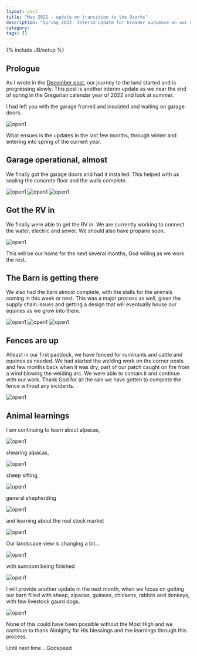 ```yaml
---
layout: post
title: "May 2022 - update on transition to the Ozarks"
description: "Spring 2022: Interim update for broader audience on our move to Ozarks from Galveston"
category: 
tags: []
---
```

{% include JB/setup %}

## Prologue
As I wrote in the [December post](https://mobileraj.github.io/2021/12/19/Dec-interim-update), our journey to the land started and is progressing slowly. This post is another interim update as we near the end of spring in the Gregorian calendar year of 2022 and look at summer.

I had left you with the garage framed and insulated and waiting on garage doors.

  <img src="https://brahminbeliever.com/plato-pics/IMG_3948.jpg" alt="open1">
 

What ensues is the updates in the last few months, through winter and entering into spring of the current year.
 
## Garage operational, almost
We finally got the garage doors and had it installed. This helped with us sealing the concrete floor and the walls complete.

<img src="https://brahminbeliever.com/plato-pics/Garage1.jpg" alt="open1">

<img src="https://brahminbeliever.com/plato-pics/Garage2.jpg" alt="open1">

<img src="https://brahminbeliever.com/plato-pics/Garage3.jpg" alt="open1">

## Got the RV in
We finally were able to get the RV in. We are currently working to connect the water, electric and sewer. We should also have propane soon.

 <img src="https://brahminbeliever.com/plato-pics/RVinGarage.jpg" alt="open1">

This will be our home for the next several months, God willing as we work the rest.

## The Barn is getting there
We also had the barn almost complete, with the stalls for the animals coming in this week or next. This was a major process as well, given the supply chain issues and getting a design that will eventually house our equines as we grow into them.

<img src="https://brahminbeliever.com/plato-pics/Barn1.jpg" alt="open1">

<img src="https://brahminbeliever.com/plato-pics/Barn2.jpg" alt="open1">

<img src="https://brahminbeliever.com/plato-pics/Barn3.jpg" alt="open1">

## Fences are up 
Atleast in our first paddock, we have fenced for ruminants and cattle and equines as needed. We had started the welding work on the corner posts and few months back when it was dry, part of our patch caught on fire from a wind blowing the welding arc. We were able to contain it and continue with our work. Thank God for all the rain we have gotten to complete the fence without any incidents.

<img src="https://brahminbeliever.com/plato-pics/House4.jpg" alt="open1">

## Animal learnings
I am continuing to learn about alpacas, 

<img src="https://brahminbeliever.com/plato-pics/Alpaca.jpg" alt="open1">

shearing alpacas, 

<img src="https://brahminbeliever.com/plato-pics/Shearing.jpg" alt="open1">

sheep sifting, 

<img src="https://brahminbeliever.com/plato-pics/Shepherding.jpg" alt="open1">

general shepherding

<img src="https://brahminbeliever.com/plato-pics/SeparatingShep.jpg" alt="open1">

and learning about the real stock market

<img src="https://brahminbeliever.com/plato-pics/CattleAuction.jpg" alt="open1">


Our landscape view is changing a bit...

<img src="https://brahminbeliever.com/plato-pics/House2.jpg" alt="open1">

with sunroom being finished

<img src="https://brahminbeliever.com/plato-pics/Sunroom.jpg" alt="open1">

I will provide another update in the next month, when we focus on getting our barn filled with sheep, alpacas, guineas, chickens, rabbits and donkeys, with few livestock gaurd dogs.

<img src="https://brahminbeliever.com/plato-pics/EF.jpg" alt="open1">

None of this could have been possible without the Most High and we continue to thank Almighty for His blessings and the learnings through this process.

Until next time....Godspeed